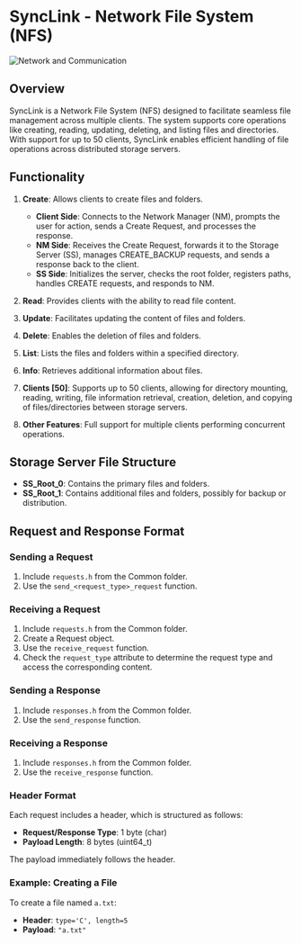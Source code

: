 # SyncLink - Network File System (NFS)

![Network and Communication](https://dtlive.s3.ap-south-1.amazonaws.com/15948/DT_G12_Network-_-Communication-Animated-GIF-Icon-Pack.gif)

## Overview

SyncLink is a Network File System (NFS) designed to facilitate seamless file management across multiple clients. The system supports core operations like creating, reading, updating, deleting, and listing files and directories. With support for up to 50 clients, SyncLink enables efficient handling of file operations across distributed storage servers.

## Functionality

1. **Create**: Allows clients to create files and folders.
   - **Client Side**: Connects to the Network Manager (NM), prompts the user for action, sends a Create Request, and processes the response.
   - **NM Side**: Receives the Create Request, forwards it to the Storage Server (SS), manages CREATE_BACKUP requests, and sends a response back to the client.
   - **SS Side**: Initializes the server, checks the root folder, registers paths, handles CREATE requests, and responds to NM.

2. **Read**: Provides clients with the ability to read file content.
   
3. **Update**: Facilitates updating the content of files and folders.

4. **Delete**: Enables the deletion of files and folders.

5. **List**: Lists the files and folders within a specified directory.

6. **Info**: Retrieves additional information about files.

7. **Clients [50]**: Supports up to 50 clients, allowing for directory mounting, reading, writing, file information retrieval, creation, deletion, and copying of files/directories between storage servers.

8. **Other Features**: Full support for multiple clients performing concurrent operations.

## Storage Server File Structure

- **SS_Root_0**: Contains the primary files and folders.
- **SS_Root_1**: Contains additional files and folders, possibly for backup or distribution.

## Request and Response Format

### Sending a Request

1. Include `requests.h` from the Common folder.
2. Use the `send_<request_type>_request` function.

### Receiving a Request

1. Include `requests.h` from the Common folder.
2. Create a Request object.
3. Use the `receive_request` function.
4. Check the `request_type` attribute to determine the request type and access the corresponding content.

### Sending a Response

1. Include `responses.h` from the Common folder.
2. Use the `send_response` function.

### Receiving a Response

1. Include `responses.h` from the Common folder.
2. Use the `receive_response` function.

### Header Format

Each request includes a header, which is structured as follows:

- **Request/Response Type**: 1 byte (char)
- **Payload Length**: 8 bytes (uint64_t)

The payload immediately follows the header.

### Example: Creating a File

To create a file named `a.txt`:

- **Header**: `type='C', length=5`
- **Payload**: `"a.txt"`
